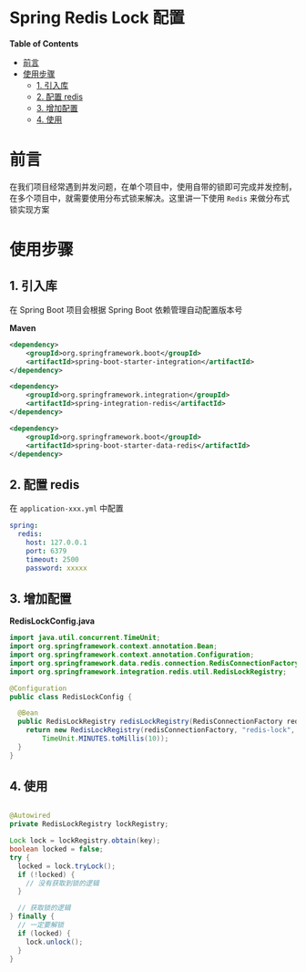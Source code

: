 <h1> Spring Redis Lock 配置 </h1>

**Table of Contents**

- [前言](#前言)
- [使用步骤](#使用步骤)
  - [1. 引入库](#1-引入库)
  - [2. 配置 redis](#2-配置-redis)
  - [3. 增加配置](#3-增加配置)
  - [4. 使用](#4-使用)

# 前言

在我们项目经常遇到并发问题，在单个项目中，使用自带的锁即可完成并发控制，在多个项目中，就需要使用分布式锁来解决。这里讲一下使用 `Redis` 来做分布式锁实现方案

# 使用步骤

## 1. 引入库

在 Spring Boot 项目会根据 Spring Boot 依赖管理自动配置版本号

**Maven**

```xml
<dependency>
    <groupId>org.springframework.boot</groupId>
    <artifactId>spring-boot-starter-integration</artifactId>
</dependency>

<dependency>
    <groupId>org.springframework.integration</groupId>
    <artifactId>spring-integration-redis</artifactId>
</dependency>

<dependency>
    <groupId>org.springframework.boot</groupId>
    <artifactId>spring-boot-starter-data-redis</artifactId>
</dependency>
```

## 2. 配置 redis

在 `application-xxx.yml` 中配置

```yaml
spring:
  redis:
    host: 127.0.0.1
    port: 6379
    timeout: 2500
    password: xxxxx
```

## 3. 增加配置

**RedisLockConfig.java**

```java
import java.util.concurrent.TimeUnit;
import org.springframework.context.annotation.Bean;
import org.springframework.context.annotation.Configuration;
import org.springframework.data.redis.connection.RedisConnectionFactory;
import org.springframework.integration.redis.util.RedisLockRegistry;

@Configuration
public class RedisLockConfig {

  @Bean
  public RedisLockRegistry redisLockRegistry(RedisConnectionFactory redisConnectionFactory) {
    return new RedisLockRegistry(redisConnectionFactory, "redis-lock",
        TimeUnit.MINUTES.toMillis(10));
  }
}
```

## 4. 使用

```java

@Autowired
private RedisLockRegistry lockRegistry;

Lock lock = lockRegistry.obtain(key);
boolean locked = false;
try {
  locked = lock.tryLock();
  if (!locked) {
    // 没有获取到锁的逻辑    
  }

  // 获取锁的逻辑
} finally {
  // 一定要解锁
  if (locked) {
    lock.unlock();
  }
}

```



